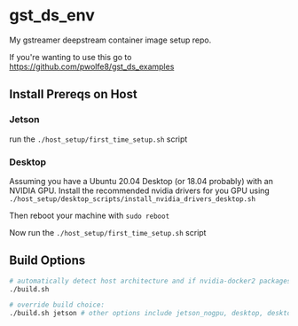 # gst_ds_env
My gstreamer deepstream container image setup repo.

If you're wanting to use this go to https://github.com/pwolfe8/gst_ds_examples

## Install Prereqs on Host

### Jetson
run the `./host_setup/first_time_setup.sh` script

### Desktop
Assuming you have a Ubuntu 20.04 Desktop (or 18.04 probably) with an NVIDIA GPU.
Install the recommended nvidia drivers for you GPU using `./host_setup/desktop_scripts/install_nvidia_drivers_desktop.sh` 

Then reboot your machine with `sudo reboot`

Now run the `./host_setup/first_time_setup.sh` script

## Build Options
```bash
# automatically detect host architecture and if nvidia-docker2 packages is installed
./build.sh

# override build choice:
./build.sh jetson # other options include jetson_nogpu, desktop, desktop_nogpu
```